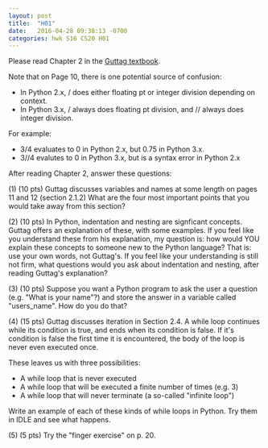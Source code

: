 ```yaml
---
layout: post
title:  "H01"
date:   2016-04-28 09:38:13 -0700
categories: hwk S16 CS20 H01
---
```


Please read Chapter 2 in the [Guttag textbook](https://mitpress.mit.edu/books/introduction-computation-and-programming-using-python-0).

Note that on Page 10, there is one potential source of confusion:

* In Python 2.x, / does either floating pt or integer division depending on context.
* In Python 3.x, / always does floating pt division, and // always does integer division.

For example:

* 3/4 evaluates to 0 in Python 2.x, but 0.75 in Python 3.x.
* 3//4 evalutes to 0 in Python 3.x, but is a syntax error in Python 2.x

After reading Chapter 2, answer these questions:

(1) (10 pts) Guttag discusses variables and names at some length on pages 11 and 12 (section 2.1.2)  What are the four most important points that you would take away from this section?



(2) (10 pts) In Python, indentation and nesting are signficant concepts.  Guttag offers an explanation of these, with some examples.  If you feel like you understand these from his explanation, my question is: how would YOU explain these concepts to someone new to the Python language? That is: use your own words, not Guttag's.    If you feel like your understanding is still not firm, what questions would you ask about indentation and nesting, after reading Guttag's explanation?



(3) (10 pts) Suppose you want a Python program to ask the user a question (e.g. "What is your name"?) and store the answer in a variable called "users_name".  How do you do that?


(4) (15 pts) Guttag discusses iteration in Section 2.4.   A while loop continues while its condition is true, and ends when its condition is false.   If it's condition is false the first time it is encountered, the body of the loop is never even executed once.

These leaves us with three possibilities:

* A while loop that is never executed
* A while loop that will be executed a finite number of times (e.g. 3)
* A while loop that will never terminate (a so-called "infinite loop")

Write an example of each of these kinds of while loops in Python.  Try them in IDLE and see what happens.

(5) (5 pts) Try the "finger exercise" on p. 20.

